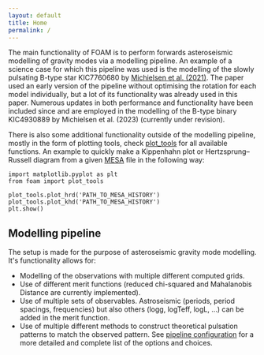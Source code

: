 ```yaml
---
layout: default
title: Home
permalink: /
---
```


The main functionality of FOAM is to perform forwards asteroseismic modelling of gravity modes via a modelling pipeline.
An example of a science case for which this pipeline was used is the modelling of the slowly pulsating B-type star KIC7760680 by <a href="https://doi.org/10.1051/0004-6361/202039926" target="_blank"> Michielsen et al. (2021)</a>.
The paper used an early version of the pipeline without optimising the rotation for each model individually, but a lot of its functionality was already used in this paper.
Numerous updates in both performance and functionality have been included since and are employed in the modelling of the B-type binary KIC4930889 by Michielsen et al. (2023) (currently under revision).

There is also some additional functionality outside of the modelling pipeline, mostly in the form of plotting tools, check <a href="https://github.com/MichielsenM/FOAM/blob/master/foam/plot_tools.py" target="_blank"> plot_tools</a> for all available functions. An example to quickly make a Kippenhahn plot or Hertzsprung–Russell diagram from a given <a href="https://docs.mesastar.org/en/latest/index.html" target="_blank"> MESA</a> file in the following way:



<pre><code>import matplotlib.pyplot as plt
from foam import plot_tools

plot_tools.plot_hrd('PATH_TO_MESA_HISTORY')
plot_tools.plot_khd('PATH_TO_MESA_HISTORY')
plt.show()</code></pre>



## Modelling pipeline
The setup is made for the purpose of asteroseismic gravity mode modelling. It's functionality allows for:
- Modelling of the observations with multiple different computed grids.
- Use of different merit functions (reduced chi-squared and Mahalanobis Distance are currently implemented).
- Use of multiple sets of observables. Astroseismic (periods, period spacings, frequencies) but also others (logg, logTeff, logL, ...) can be added in the merit function.
- Use of multiple different methods to construct theoretical pulsation patterns to match the observed pattern.
See [pipeline configuration](./Configuration.md) for a more detailed and complete list of the options and choices.